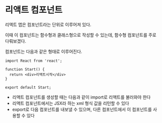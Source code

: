 # 리액트 컴포넌트

리액트 앱은 컴포넌트라는 단위로 이루어져 있다.

이때 이 컴포넌트는 함수형과 클래스형으로 작성할 수 있는데, 함수형 컴포넌트를 주로 다뤄보겠다.

컴포넌트는 다음과 같은 형태로 이루어진다.
```JS
import React from 'react'; 

function Start() {
  return <div>리액트시작</div>
}

export default Start;
```

- 리액트 컴포넌트를 생성할 때는 다음과 같이 import로 리액트를 불러와야 한다
- 리액트 컴포넌트에서는 JSX라 하는 xml 형식 값을 리턴할 수 있다
- export로 다음 컴포넌트를 내보낼 수 있으며, 다른 컴포넌트에서 이 컴포넌트를 사용할 수 있다



